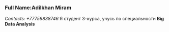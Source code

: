 ### Full Name:Adilkhan Miram
*Contacts: +77759838746*
Я студент 3-курса, учусь по специальности **Big Data Analysis**